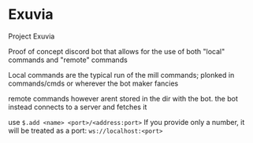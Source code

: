 # Exuvia
Project Exuvia

Proof of concept discord bot that allows for the use of both "local" commands and "remote" commands

Local commands are the typical run of the mill commands; plonked in commands/cmds or wherever the bot maker fancies

remote commands however arent stored in the dir with the bot. the bot instead connects to a server and fetches it

use `$.add <name> <port>/<address:port>`
If you provide only a number, it will be treated as a port: `ws://localhost:<port>`
